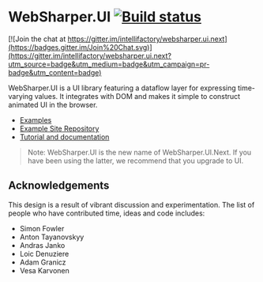 # WebSharper.UI [![Build status](https://ci.appveyor.com/api/projects/status/scmqf68re8otea8h)](https://ci.appveyor.com/project/Jand42/websharper-ui-next)

[![Join the chat at https://gitter.im/intellifactory/websharper.ui.next](https://badges.gitter.im/Join%20Chat.svg)](https://gitter.im/intellifactory/websharper.ui.next?utm_source=badge&utm_medium=badge&utm_campaign=pr-badge&utm_content=badge)

WebSharper.UI is a UI library featuring a dataflow layer for expressing
time-varying values. It integrates with DOM and makes it
simple to construct animated UI in the browser.

* [Examples](http://intellifactory.github.io/websharper.ui.next.samples/)
* [Example Site Repository](http://github.com/intellifactory/websharper.ui.next.samples)
* [Tutorial and documentation](https://developers.websharper.com/docs/v4.x/fs/ui)

> Note: WebSharper.UI is the new name of WebSharper.UI.Next. If you have been using the latter, we recommend that you upgrade to UI.

## Acknowledgements

This design is a result of vibrant discussion and experimentation.  The list of people who have contributed
time, ideas and code includes:

* Simon Fowler
* Anton Tayanovskyy
* Andras Janko
* Loic Denuziere
* Adam Granicz
* Vesa Karvonen
